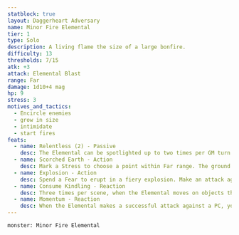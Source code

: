 ```yaml
---
statblock: true
layout: Daggerheart Adversary
name: Minor Fire Elemental
tier: 1
type: Solo
description: A living flame the size of a large bonfire.
difficulty: 13
thresholds: 7/15
atk: +3
attack: Elemental Blast
range: Far
damage: 1d10+4 mag
hp: 9
stress: 3
motives_and_tactics:
  - Encircle enemies
  - grow in size
  - intimidate
  - start fires
feats:
  - name: Relentless (2) - Passive
    desc: The Elemental can be spotlighted up to two times per GM turn. Spend Fear as usual to spotlight them.
  - name: Scorched Earth - Action
    desc: Mark a Stress to choose a point within Far range. The ground within Very Close range of that point immediately bursts into flames. All creatures within this area must make an Agility Reaction Roll. Targets who fail take 2d8 magic damage from the flames. Targets who succeed take half damage.
  - name: Explosion - Action
    desc: Spend a Fear to erupt in a fiery explosion. Make an attack against all targets within Close range. Targets the Elemental succeeds against take 1d8 magic damage and are knocked back to Far range.
  - name: Consume Kindling - Reaction
    desc: Three times per scene, when the Elemental moves on objects that are highly flammable, consume them to clear a HP or a Stress.
  - name: Momentum - Reaction
    desc: When the Elemental makes a successful attack against a PC, you gain a Fear.
---
```


```statblock
monster: Minor Fire Elemental
```